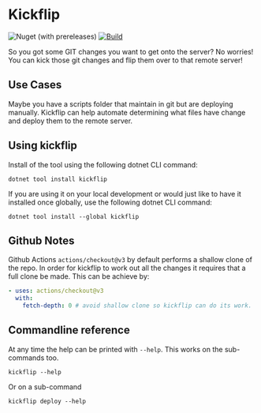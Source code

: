 # Kickflip

![Nuget (with prereleases)](https://img.shields.io/nuget/vpre/kickflip) [![Build](https://github.com/OliverRC/kickflip/actions/workflows/main.yml/badge.svg)](https://github.com/OliverRC/kickflip/actions/workflows/main.yml)

So you got some GIT changes you want to get onto the server?
No worries! You can kick those git changes and flip them over to that remote server!

## Use Cases

Maybe you have a scripts folder that maintain in git but are deploying manually.
Kickflip can help automate determining what files have change and deploy them to the remote server.

## Using kickflip

Install of the tool using the following dotnet CLI command:

    dotnet tool install kickflip

If you are using it on your local development or would just like to have it installed once globally, use the following dotnet CLI command: 

    dotnet tool install --global kickflip

## Github Notes

Github Actions `actions/checkout@v3` by default performs a shallow clone of the repo. In order for kickflip to work out all the changes it requires that a full clone be made. This can be achieve by:

```yaml
- uses: actions/checkout@v3
  with:
    fetch-depth: 0 # avoid shallow clone so kickflip can do its work.
```

## Commandline reference 

At any time the help can be printed with `--help`. This works on the sub-commands too.

    kickflip --help

Or on a sub-command 

    kickflip deploy --help


